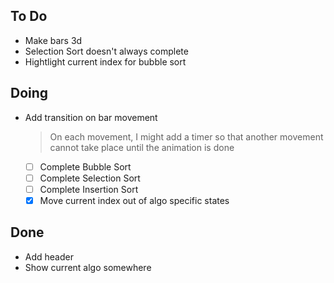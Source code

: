 ## To Do

- Make bars 3d
- Selection Sort doesn't always complete
- Hightlight current index for bubble sort

## Doing

- Add transition on bar movement
    > On each movement, I might add a timer so that another movement cannot take place until the animation is done
    * [ ] Complete Bubble Sort
    * [ ] Complete Selection Sort
    * [ ] Complete Insertion Sort
    * [x] Move current index out of algo specific states

## Done

- Add header
- Show current algo somewhere
